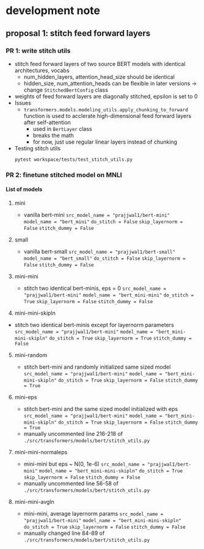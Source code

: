 # development note
## proposal 1: stitch feed forward layers
### PR 1: write stitch utils
* stitch feed forward layers of two source BERT models with identical architectures, vocabs
  * num_hidden_layers, attention_head_size should be identical
  * hidden_size, num_attention_heads can be flexible in later versions -> change `StitchedBertConfig` class
* weights of feed forward layers are diagonally stitched, epsilon is set to 0
* Issues
  * `transformers.models.modeling_utils.apply_chunking_to_forward` function is used to acclerate high-dimensional feed forward layers after self-attention
    * used in `BertLayer` class
    * breaks the math
    * for now, just use regular linear layers instead of chunking
* Testing stitch utils
  ```
  pytest workspace/tests/test_stitch_utils.py
  ```

### PR 2: finetune stitched model on MNLI
#### List of models
1. mini
   * vanilla bert-mini
`src_model_name = "prajjwal1/bert-mini"`
`model_name = "bert_mini"`
`do_stitch = False`
`skip_layernorm = False`
`stitch_dummy = False`

2. small
   * vanilla bert-small 
`src_model_name = "prajjwal1/bert-small"`
`model_name = "bert_small"`
`do_stitch = False`
`skip_layernorm = False`
`stitch_dummy = False`

3. mini-mini
   * stitch two identical bert-minis, eps = 0
`src_model_name = "prajjwal1/bert-mini"`
`model_name = "bert_mini-mini"`
`do_stitch = True`
`skip_layernorm = False`
`stitch_dummy = False`

4. mini-mini-skipln
  * stitch two identical bert-minis except for layernorm parameters
`src_model_name = "prajjwal1/bert-mini"`
`model_name = "bert_mini-mini-skipln"`
`do_stitch = True`
`skip_layernorm = True`
`stitch_dummy = False`

5. mini-random
   * stitch bert-mini and randomly initialized same sized model
`src_model_name = "prajjwal1/bert-mini"`
`model_name = "bert_mini-mini-skipln"`
`do_stitch = True`
`skip_layernorm = False`
`stitch_dummy = True`

6. mini-eps
   * stitch bert-mini and the same sized model initialized with eps
`src_model_name = "prajjwal1/bert-mini"`
`model_name = "bert_mini-mini-skipln"`
`do_stitch = True`
`skip_layernorm = False`
`stitch_dummy = True`
   * manually uncommented line 216-218 of `./src/transformers/models/bert/stitch_utils.py`

7. mini-mini-normaleps
   * mini-mini but eps ~ N(0, 1e-6)
`src_model_name = "prajjwal1/bert-mini"`
`model_name = "bert_mini-mini-skipln"`
`do_stitch = True`
`skip_layernorm = False`
`stitch_dummy = False`
   * manually uncommented line 56-58 of `./src/transformers/models/bert/stitch_utils.py`

8. mini-mini-avgln
   * mini-mini, average layernorm params
`src_model_name = "prajjwal1/bert-mini"`
`model_name = "bert_mini-mini-skipln"`
`do_stitch = True`
`skip_layernorm = False`
`stitch_dummy = False`
   * manually changed line 84-89 of `./src/transformers/models/bert/stitch_utils.py`